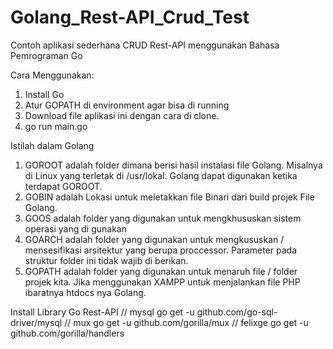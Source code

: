 # Golang_Rest-API_Crud_Test
Contoh aplikasi sederhana CRUD Rest-API menggunakan Bahasa Pemrograman Go

Cara Menggunakan:
1.  Install Go
2.  Atur GOPATH di environment agar bisa di running
3.  Download file aplikasi ini dengan cara di clone.
4.  go run main.go

Istilah dalam Golang
1. GOROOT adalah folder dimana berisi hasil instalasi file Golang. Misalnya di Linux yang terletak di /usr/lokal. Golang dapat digunakan ketika terdapat GOROOT.
2. GOBIN adalah Lokasi untuk meletakkan file Binari dari build projek File Golang.
3. GOOS adalah folder yang digunakan untuk mengkhususkan sistem operasi yang di gunakan
4. GOARCH adalah folder yang digunakan untuk mengkususkan / mensesifikasi arsitektur yang berupa proccessor. Parameter pada struktur folder ini tidak wajib di berikan.
5. GOPATH adalah folder yang digunakan untuk menaruh file / folder projek kita. Jika menggunakan XAMPP untuk menjalankan file PHP ibaratnya htdocs nya Golang.

Install Library Go Rest-API
// mysql
go get -u github.com/go-sql-driver/mysql
// mux
go get -u github.com/gorilla/mux
// felixge
go get -u github.com/gorilla/handlers
